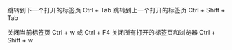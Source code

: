 跳转到下一个打开的标签页 Ctrl + Tab
跳转到上一个打开的标签页 Ctrl + Shift + Tab

关闭当前标签页 Ctrl + w 或 Ctrl + F4
关闭所有打开的标签页和浏览器 Ctrl + Shift + w
